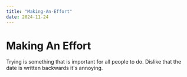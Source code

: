 ```yaml
---
title: "Making-An-Effort"
date: 2024-11-24
---
```



# Making An Effort
Trying is something that is important for all people to do.
Dislike that the date is written backwards it's annoying.
